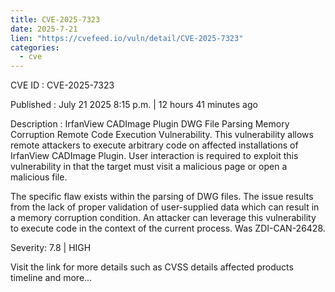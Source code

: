 ```yaml
--- 
title: CVE-2025-7323
date: 2025-7-21
lien: "https://cvefeed.io/vuln/detail/CVE-2025-7323"
categories:
  - cve
---
```


CVE ID : CVE-2025-7323

Published :  July 21
2025
8:15 p.m. | 12 hours
41 minutes ago

Description : IrfanView CADImage Plugin DWG File Parsing Memory Corruption Remote Code Execution Vulnerability. This vulnerability allows remote attackers to execute arbitrary code on affected installations of IrfanView CADImage Plugin. User interaction is required to exploit this vulnerability in that the target must visit a malicious page or open a malicious file.

The specific flaw exists within the parsing of DWG files. The issue results from the lack of proper validation of user-supplied data
which can result in a memory corruption condition. An attacker can leverage this vulnerability to execute code in the context of the current process. Was ZDI-CAN-26428.

Severity: 7.8 | HIGH

Visit the link for more details
such as CVSS details
affected products
timeline
and more...

